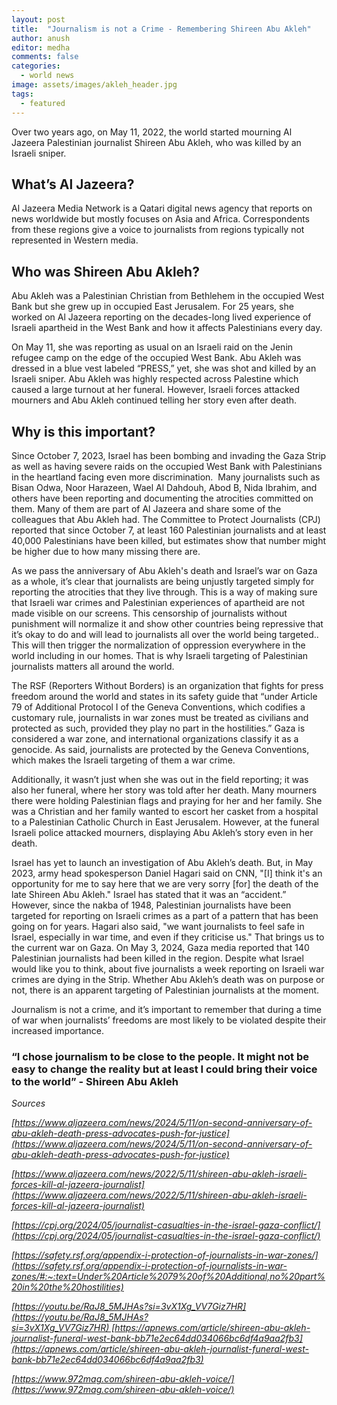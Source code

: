 ```yaml
---
layout: post
title:  "Journalism is not a Crime - Remembering Shireen Abu Akleh"
author: anush
editor: medha
comments: false
categories:
  - world news
image: assets/images/akleh_header.jpg
tags:
  - featured
---
```


Over two years ago, on May 11, 2022, the world started mourning Al Jazeera Palestinian journalist Shireen Abu Akleh, who was killed by an Israeli sniper. 

## What’s Al Jazeera?

Al Jazeera Media Network is a Qatari digital news agency that reports on news worldwide but mostly focuses on Asia and Africa. Correspondents from these regions give a voice to journalists from regions typically not represented in Western media.

## Who was Shireen Abu Akleh?

Abu Akleh was a Palestinian Christian from Bethlehem in the occupied West Bank but she grew up in occupied East Jerusalem. For 25 years, she worked on Al Jazeera reporting on the decades-long lived experience of Israeli apartheid in the West Bank and how it affects Palestinians every day. 

On May 11, she was reporting as usual on an Israeli raid on the Jenin refugee camp on the edge of the occupied West Bank. Abu Akleh was dressed in a blue vest labeled “PRESS,” yet, she was shot and killed by an Israeli sniper. Abu Akleh was highly respected across Palestine which caused a large turnout at her funeral. However, Israeli forces attacked mourners and Abu Akleh continued telling her story even after death.  

## Why is this important? 

Since October 7, 2023, Israel has been bombing and invading the Gaza Strip as well as having severe raids on the occupied West Bank with Palestinians in the heartland facing even more discrimination.  Many journalists such as Bisan Odwa, Noor Harazeen, Wael Al Dahdouh, Abod B, Nida Ibrahim, and others have been reporting and documenting the atrocities committed on them. Many of them are part of Al Jazeera and share some of the colleagues that Abu Akleh had. The Committee to Protect Journalists (CPJ) reported that since October 7, at least 160 Palestinian journalists and at least 40,000 Palestinians have been killed, but estimates show that number might be higher due to how many missing there are. 

As we pass the anniversary of Abu Akleh's death and Israel’s war on Gaza as a whole, it’s clear that journalists are being unjustly targeted simply for reporting the atrocities that they live through. This is a way of making sure that Israeli war crimes and Palestinian experiences of apartheid are not made visible on our screens. This censorship of journalists without punishment will normalize it and show other countries being repressive that it’s okay to do and will lead to journalists all over the world being targeted.. This will then trigger the normalization of oppression everywhere in the world including in our homes. That is why Israeli targeting of Palestinian journalists matters all around the world. 

The RSF (Reporters Without Borders) is an organization that fights for press freedom around the world and states in its safety guide that “under Article 79 of Additional Protocol I of the Geneva Conventions, which codifies a customary rule, journalists in war zones must be treated as civilians and protected as such, provided they play no part in the hostilities.” Gaza is considered a war zone, and international organizations classify it as a genocide. As said, journalists are protected by the Geneva Conventions, which makes the Israeli targeting of them a war crime. 

Additionally, it wasn’t just when she was out in the field reporting; it was also her funeral, where her story was told after her death. Many mourners there were holding Palestinian flags and praying for her and her family. She was a Christian and her family wanted to escort her casket from a hospital to a Palestinian Catholic Church in East Jerusalem. However, at the funeral Israeli police attacked mourners, displaying Abu Akleh’s story even in her death. 

Israel has yet to launch an investigation of Abu Akleh’s death. But, in May 2023, army head spokesperson Daniel Hagari said on CNN, "\[I\] think it's an opportunity for me to say here that we are very sorry \[for\] the death of the late Shireen Abu Akleh." Israel has stated that it was an “accident.” However, since the nakba of 1948, Palestinian journalists have been targeted for reporting on Israeli crimes as a part of a pattern that has been going on for years. Hagari also said, "we want journalists to feel safe in Israel, especially in war time, and even if they criticise us." That brings us to the current war on Gaza. On May 3, 2024, Gaza media reported that 140 Palestinian journalists had been killed in the region. Despite what Israel would like you to think, about five journalists a week reporting on Israeli war crimes are dying in the Strip. Whether Abu Akleh’s death was on purpose or not, there is an apparent targeting of Palestinian journalists at the moment.

Journalism is not a crime, and it’s important to remember that during a time of war when journalists’ freedoms are most likely to be violated despite their increased importance. 

### “I chose journalism to be close to the people. It might not be easy to change the reality but at least I could bring their voice to the world” - Shireen Abu Akleh

_Sources_

_[https://www.aljazeera.com/news/2024/5/11/on-second-anniversary-of-abu-akleh-death-press-advocates-push-for-justice](https://www.aljazeera.com/news/2024/5/11/on-second-anniversary-of-abu-akleh-death-press-advocates-push-for-justice)_

_[https://www.aljazeera.com/news/2022/5/11/shireen-abu-akleh-israeli-forces-kill-al-jazeera-journalist](https://www.aljazeera.com/news/2022/5/11/shireen-abu-akleh-israeli-forces-kill-al-jazeera-journalist)_

_[https://cpj.org/2024/05/journalist-casualties-in-the-israel-gaza-conflict/](https://cpj.org/2024/05/journalist-casualties-in-the-israel-gaza-conflict/)_

_[https://safety.rsf.org/appendix-i-protection-of-journalists-in-war-zones/](https://safety.rsf.org/appendix-i-protection-of-journalists-in-war-zones/#:~:text=Under%20Article%2079%20of%20Additional,no%20part%20in%20the%20hostilities)_

_[https://youtu.be/RaJ8_5MJHAs?si=3vX1Xg_VV7Giz7HR](https://youtu.be/RaJ8_5MJHAs?si=3vX1Xg_VV7Giz7HR) [https://apnews.com/article/shireen-abu-akleh-journalist-funeral-west-bank-bb71e2ec64dd034066bc6df4a9aa2fb3](https://apnews.com/article/shireen-abu-akleh-journalist-funeral-west-bank-bb71e2ec64dd034066bc6df4a9aa2fb3)_

_[https://www.972mag.com/shireen-abu-akleh-voice/](https://www.972mag.com/shireen-abu-akleh-voice/)_